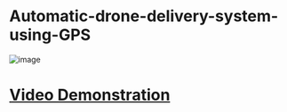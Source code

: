 # Automatic-drone-delivery-system-using-GPS

![image](https://github.com/Monirul305/Automatic-drone-delivery-system-using-GPS/assets/48284986/63e9a54d-ce29-427a-930f-5e3930b068ca)


# [Video Demonstration](https://www.youtube.com/watch?v=G2CUlhSLEss&ab_channel=monirulislam)
